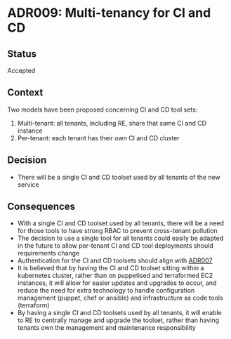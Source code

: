 # ADR009: Multi-tenancy for CI and CD

## Status

Accepted

## Context

Two models have been proposed concerning CI and CD tool sets:

1. Multi-tenant: all tenants, including RE, share that same CI and CD instance
2. Per-tenant: each tenant has their own CI and CD cluster

## Decision

- There will be a single CI and CD toolset used by all tenants of the new service

## Consequences

- With a single CI and CD toolset used by all tenants, there will be a need for those tools to have strong RBAC to prevent cross-tenant pollution
- The decision to use a single tool for all tenants could easily be adapted in the future to allow per-tenant CI and CD tool deployments should requirements change
- Authentication for the CI and CD toolsets should align with [ADR007](https://github.com/alphagov/gsp-team-manual/blob/master/adr/007-identity-provider.md)
- It is believed that by having the CI and CD toolset sitting within a kubernetes cluster, rather than on puppetised and terraformed EC2 instances, it will allow for easier updates and upgrades to occur, and reduce the need for extra technology to handle configuration management (puppet, chef or ansible) and infrastructure as code tools (terraform)
- By having a single CI and CD toolsets used by all tenants, it will enable to RE to centrally manage and upgrade the toolset, rather than having tenants own the management and maintenance responsibility
